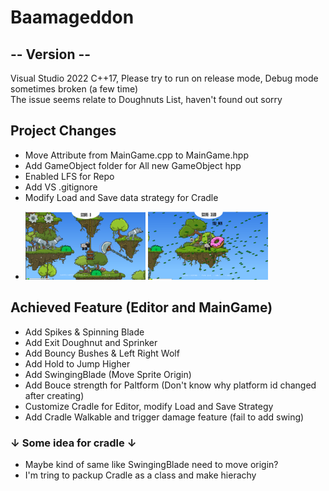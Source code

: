 # Baamageddon
## -- Version --
Visual Studio 2022 C++17, Please try to run on release mode, Debug mode sometimes broken (a few time)   
The issue seems relate to Doughnuts List, haven't found out sorry
## Project Changes
* Move Attribute from MainGame.cpp to MainGame.hpp
* Add GameObject folder for All new GameObject hpp
* Enabled LFS for Repo
* Add VS .gitignore
* Modify Load and Save data strategy for Cradle
-  <img src="/img/img2.png" height=40% width=40%> <img src="/img/img1.png" height=40% width=40%>




## Achieved Feature (Editor and MainGame)
* Add Spikes & Spinning Blade 
* Add Exit Doughnut and Sprinker
* Add Bouncy Bushes & Left Right Wolf
* Add Hold to Jump Higher
* Add SwingingBlade (Move Sprite Origin)
* Add Bouce strength for Paltform (Don't know why platform id changed after creating)
* Customize Cradle for Editor, modify Load and Save Strategy
* Add Cradle Walkable and trigger damage feature (fail to add swing)
### ↓ Some idea for cradle ↓
- Maybe kind of same like SwingingBlade need to move origin?
- I'm tring to packup Cradle as a class and make hierachy
